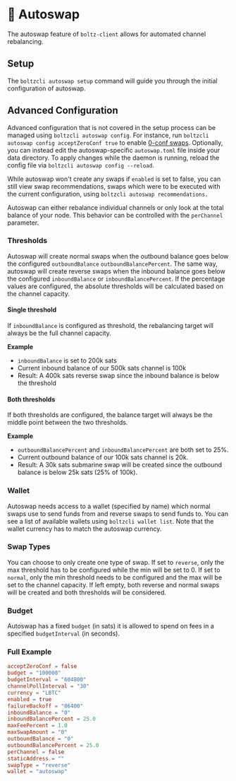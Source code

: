 # 🔁 Autoswap

The autoswap feature of `boltz-client` allows for automated channel rebalancing.

## Setup

The `boltzcli autoswap setup` command will guide you through the initial
configuration of autoswap.

## Advanced Configuration

Advanced configuration that is not covered in the setup process can be managed
using `boltzcli autoswap config`. For instance, run
`boltzcli autoswap config acceptZeroConf true` to enable
[0-conf swaps](https://docs.boltz.exchange/v/api/0-conf). Optionally, you can
instead edit the autoswap-specific `autoswap.toml` file inside your data
directory. To apply changes while the daemon is running, reload the config file
via `boltzcli autoswap config --reload`.

While autoswap won't create any swaps if `enabled` is set to false, you can
still view swap recommendations, swaps which were to be executed with the
current configuration, using `boltzcli autoswap recommendations.`

Autoswap can either rebalance individual channels or only look at the total
balance of your node. This behavior can be controlled with the `perChannel`
parameter.

### Thresholds

Autoswap will create normal swaps when the outbound balance goes below the
configured `outboundBalance` `outboundBalancePercent`. The same way, autoswap
will create reverse swaps when the inbound balance goes below the configured
`inboundBalance` or `inboundBalancePercent`. If the percentage values are
configured, the absolute thresholds will be calculated based on the channel
capacity.

#### Single threshold

If `inboundBalance` is configured as threshold, the rebalancing target will
always be the full channel capacity.

**Example**

- `inboundBalance` is set to 200k sats
- Current inbound balance of our 500k sats channel is 100k
- Result: A 400k sats reverse swap since the inbound balance is below the
  threshold

#### Both thresholds

If both thresholds are configured, the balance target will always be the middle
point between the two thresholds.

**Example**

- `outboundBalancePercent` and `inboundBalancePercent` are both set to 25%.
- Current outbound balance of our 100k sats channel is 20k.
- Result: A 30k sats submarine swap will be created since the outbound balance
  is below 25k sats (25% of 100k).

### Wallet

Autoswap needs access to a wallet (specified by name) which normal swaps use to
send funds from and reverse swaps to send funds to. You can see a list of
available wallets using `boltzcli wallet list`. Note that the wallet currency
has to match the autoswap currency.

### Swap Types

You can choose to only create one type of swap. If set to `reverse`, only the
max threshold has to be configured while the min will be set to 0. If set to
`normal`, only the min threshold needs to be configured and the max will be set
to the channel capacity. If left empty, both reverse and normal swaps will be
created and both thresholds will be considered.

### Budget

Autoswap has a fixed `budget` (in sats) it is allowed to spend on fees in a
specified `budgetInterval` (in seconds).

### Full Example

```toml
acceptZeroConf = false
budget = "100000"
budgetInterval = "604800"
channelPollInterval = "30"
currency = "LBTC"
enabled = true
failureBackoff = "86400"
inboundBalance = "0"
inboundBalancePercent = 25.0
maxFeePercent = 1.0
maxSwapAmount = "0"
outboundBalance = "0"
outboundBalancePercent = 25.0
perChannel = false
staticAddress = ""
swapType = "reverse"
wallet = "autoswap"
```
